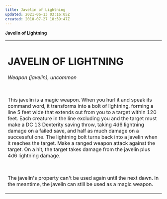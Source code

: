 ```yaml
---
title: Javelin of Lightning
updated: 2021-06-13 03:16:05Z
created: 2018-07-27 18:59:47Z
---
```


**Javelin of Lightning**

<table><tbody><tr class="odd"><td><h1 id="javelin-of-lightning"><strong>JAVELIN OF LIGHTNING</strong></h1><p><em>Weapon (javelin), uncommon</em></p><p> </p><p>This javelin is a magic weapon. When you hurl it and speak its command word, it transforms into a bolt of lightning, forming a line 5 feet wide that extends out from you to a target within 120 feet. Each creature in the line excluding you and the target must make a DC 13 Dexterity saving throw, taking 4d6 lightning damage on a failed save, and half as much damage on a successful one. The lightning bolt turns back into a javelin when it reaches the target. Make a ranged weapon attack against the target. On a hit, the target takes damage from the javelin plus 4d6 lightning damage.</p><p> </p><p>The javelin's property can't be used again until the next dawn. In the meantime, the javelin can still be used as a magic weapon.</p></td></tr></tbody></table>